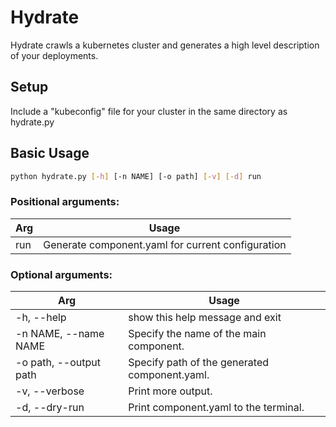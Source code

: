# Hydrate
Hydrate crawls a kubernetes cluster and generates a high level description of your deployments.

## Setup
Include a "kubeconfig" file for your cluster in the same directory as hydrate.py

## Basic Usage
```bash
python hydrate.py [-h] [-n NAME] [-o path] [-v] [-d] run
```

### Positional arguments:

Arg | Usage
--- | ---
run | Generate component.yaml for current configuration

### Optional arguments:

Arg | Usage
--- | ---
-h, --help | show this help message and exit
-n NAME, --name NAME | Specify the name of the main component.
-o path, --output path | Specify path of the generated component.yaml.
-v, --verbose | Print more output.
-d, --dry-run | Print component.yaml to the terminal.
